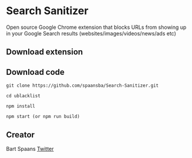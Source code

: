 # **Search Sanitizer**

Open source Google Chrome extension that blocks URLs from showing up in your Google Search results (websites/images/videos/news/ads etc)

## Download extension
<link>

## Download code

```
git clone https://github.com/spaansba/Search-Sanitizer.git

cd ublacklist

npm install

npm start (or npm run build)
```

## Creator
Bart Spaans [Twitter](https://x.com/Bartastic__)
